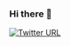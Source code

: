 ### Hi there 👋

<!--
**mjaichand/mjaichand** is a ✨ _special_ ✨ repository because its `README.md` (this file) appears on your GitHub profile.

Here are some ideas to get you started:

- 🔭 I’m currently working on ...
- 🌱 I’m currently doing Masters in Applied Computer Science.
- 👯 I’m looking to collaborate on ...
- 🤔 I’m looking for help with ...
- 💬 Ask me about Java, Greenplum, MySQL, Shell Scripting, hobbies
- 📫 How to reach me: mjaichandms@gmail.com
- 😄 Pronouns: Male
- ⚡ Fun fact: One of my favorite things to do is finding answers for unsolved riddles
-->

[![Twitter URL](https://img.shields.io/twitter/url/https/twitter.com/bukotsunikki.svg?style=social&label=Follow%20%40bukotsunikki)](https://twitter.com/MJaichand)
